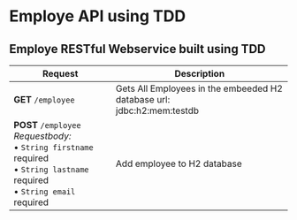 # Employe API using TDD
## Employe RESTful Webservice built using TDD


Request | Description
------------ | -------------
**GET** `/employee`  | Gets All Employees in the embeeded H2 database url: <br> jdbc:h2:mem:testdb
**POST** `/employee` <br> *Requestbody:* <br> • `String firstname` required <br> • `String lastname` required <br> • `String email` required | Add employee to H2 database

